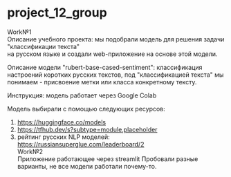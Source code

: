 # project_12_group
Work№1  
Описание учебного проекта:
мы подобрали модель для решения задачи "классификации текста"  
на русском языке и создали web-приложение на основе этой модели.

Описание модели "rubert-base-cased-sentiment":
классификация настроений коротких русских текстов,
под "классификацией текста" мы понимаем - присвоение метки или класса конкретному тексту.

Инструкция:
модель работает через Google Colab

Модель выбирали с помощью следующих ресурсов:
1) https://huggingface.co/models  
2) https://tfhub.dev/s?subtype=module,placeholder  
3) рейтинг русских NLP моделей: https://russiansuperglue.com/leaderboard/2  
Work№2  
Приложение работающее через streamlit
Пробовали разные варианты, не все модели работали почему-то.
